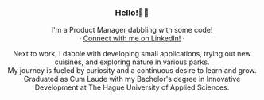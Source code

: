 <h3 align="center">Hello!🙋‍♂️</h3>

<p align="center">
  I'm a Product Manager dabbling with some code!
  <br>
    ·
      <a href="https://www.linkedin.com/in/xander-jennie/">Connect with me on LinkedIn!</a>
    · 
</p>
<p align="center">
  Next to work, I dabble with developing small applications, trying out new cuisines, and exploring nature in various parks. <br>
  My journey is fueled by curiosity and a continuous desire to learn and grow.<br>
  Graduated as Cum Laude with my Bachelor's degree in Innovative Development at The Hague University of Applied Sciences.
</p>

<!---
XanderJennie-JPG/XanderJennie-JPG is a ✨ special ✨ repository because its `README.md` (this file) appears on your GitHub profile.
You can click the Preview link to take a look at your changes.
--->
